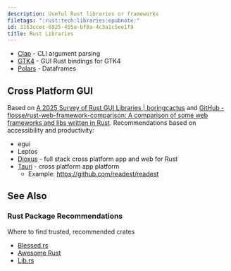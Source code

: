 ```yaml
---
description: Useful Rust libraries or frameworks
filetags: ":rust:tech:libraries:epubnote:"
id: 1163ccec-6925-455a-bf8a-4c3a1c5ee1f9
title: Rust Libraries
---
```


- [Clap](https://lib.rs/crates/clap) - CLI argument parsing
- [GTK4](https://lib.rs/crates/gtk4) - GUI Rust bindings for GTK4
- [Polars](https://pola.rs/) - Dataframes

## Cross Platform GUI

Based on [A 2025 Survey of Rust GUI Libraries \|
boringcactus](https://www.boringcactus.com/2025/04/13/2025-survey-of-rust-gui-libraries.html)
and [GitHub - flosse/rust-web-framework-comparison: A comparison of some
web frameworks and libs written in
Rust](https://github.com/flosse/rust-web-framework-comparison).
Recommendations based on accessibility and productivity:

- egui
- Leptos
- [Dioxus](https://dioxuslabs.com/) - full stack cross platform app and
  web for Rust
- [Tauri](https://tauri.app/) - cross platform app platform
  - Example: <https://github.com/readest/readest>

## See Also

### Rust Package Recommendations

Where to find trusted, recommended crates

- [Blessed.rs](https://blessed.rs/)
- [Awesome Rust](https://github.com/rust-unofficial/awesome-rust)
- [Lib.rs](https://lib.rs/)
